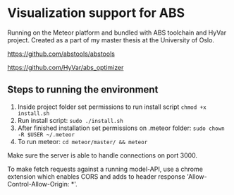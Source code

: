 # Visualization support for ABS
Running on the Meteor platform and bundled with ABS toolchain and HyVar project. 
Created as a part of my master thesis at the University of Oslo.

https://github.com/abstools/abstools

https://github.com/HyVar/abs_optimizer



## Steps to running the environment
1. Inside project folder set permissions to run install script `chmod +x install.sh`
2. Run install script: `sudo ./install.sh`
3. After finished installation set permissions on .meteor folder: `sudo chown -R $USER ~/.meteor`
4. To run meteor: `cd meteor/master/ && meteor`

Make sure the server is able to handle connections on port 3000.

To make fetch requests against a running model-API, use a chrome extension which enables CORS and adds to header response 'Allow-Control-Allow-Origin: *'. 
